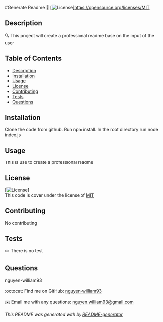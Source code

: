 
  #Generate Readme 👋
  [![License](https://img.shields.io/badge/License-MIT-green)]https://opensource.org/licenses/MIT
  ## Description
  🔍 This project will create a professional readme base on the input of the user
  ## Table of Contents
  - [Description](#description)
  - [Installation](#installation)
  - [Usage](#usage)
  - [License](#license)
  - [Contributing](#contributing)
  - [Tests](#tests)
  - [Questions](#questions)
  ## Installation
  Clone the code from github. Run npm install. In the root directory run node index.js
  ## Usage
  This is use to create a professional readme
  
  ## License
  [![License](https://img.shields.io/badge/License-MIT-green)]
  <br />
  This code is cover under the license of [MIT](https://opensource.org/licenses/MIT)
  <br />
  ## Contributing
  No contributing
  ## Tests
  ✏️ There is no test
  ## Questions
  nguyen-william93<br />
  <br />
  :octocat: Find me on GitHub: [nguyen-william93](https://github.com/nguyen-william93)<br />
  <br />
  ✉️ Email me with any questions: nguyen.william93@gmail.com<br /><br />
  _This README was generated with  by [README-generator](https://github.com/nguyen-william93/README-generator)_
      